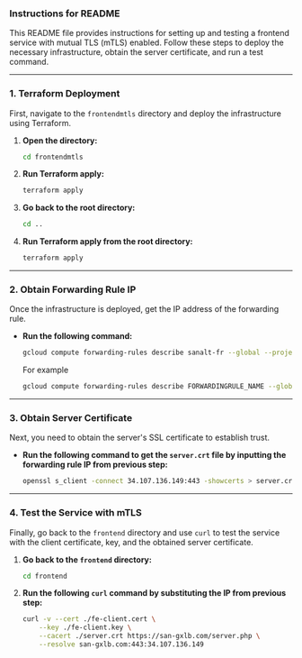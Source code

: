 ### Instructions for README

This README file provides instructions for setting up and testing a frontend service with mutual TLS (mTLS) enabled. Follow these steps to deploy the necessary infrastructure, obtain the server certificate, and run a test command.

-----

### 1\. Terraform Deployment

First, navigate to the `frontendmtls` directory and deploy the infrastructure using Terraform.

1.  **Open the directory:**
    ```bash
    cd frontendmtls
    ```
2.  **Run Terraform apply:**
    ```bash
    terraform apply
    ```
3.  **Go back to the root directory:**
    ```bash
    cd ..
    ```
4.  **Run Terraform apply from the root directory:**
    ```bash
    terraform apply
    ```

-----

### 2\. Obtain Forwarding Rule IP

Once the infrastructure is deployed, get the IP address of the forwarding rule.

  * **Run the following command:**
    ```bash
    gcloud compute forwarding-rules describe sanalt-fr --global --project=santest-1
    ```
    For example
    ```bash
    gcloud compute forwarding-rules describe FORWARDINGRULE_NAME --global --project=PROJECT_ID
    ```
-----

### 3\. Obtain Server Certificate

Next, you need to obtain the server's SSL certificate to establish trust.

  * **Run the following command to get the `server.crt` file by inputting the forwarding rule IP from previous step:**
    ```bash
    openssl s_client -connect 34.107.136.149:443 -showcerts > server.crt
    ```

-----

### 4\. Test the Service with mTLS

Finally, go back to the `frontend` directory and use `curl` to test the service with the client certificate, key, and the obtained server certificate.

1.  **Go back to the `frontend` directory:**
    ```bash
    cd frontend
    ```
2.  **Run the following `curl` command by substituting the IP from previous step:**
    ```bash
    curl -v --cert ./fe-client.cert \
        --key ./fe-client.key \
        --cacert ./server.crt https://san-gxlb.com/server.php \
        --resolve san-gxlb.com:443:34.107.136.149
    ```